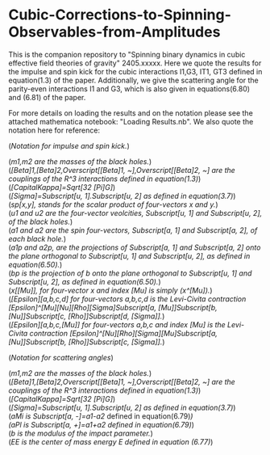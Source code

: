 # Cubic-Corrections-to-Spinning-Observables-from-Amplitudes
This is the companion repository to "Spinning binary dynamics in cubic effective field theories of gravity" 2405.xxxxx.
Here we quote the results for the impulse and spin kick for the cubic interactions I1,G3, IT1, GT3 defined in equation(1.3) of the paper.
Additionally, we give the scattering angle for the parity-even interactions I1 and G3, which is also given in equations(6.80) and (6.81) of the paper.

For more details on loading the results and on the notation please see the attached mathematica notebook: "Loading Results.nb". 
We also quote the notation here for reference:

(*Notation for impulse and spin kick.*)

(*m1,m2 are the masses of the black holes.*)\
(*\[Beta]1,\[Beta]2,Overscript[\[Beta]1, ~],Overscript[\[Beta]2, ~] are the couplings of the R^3 interactions defined in equation(1.3)*)\
(*\[CapitalKappa]=Sqrt[32 \[Pi]G]*)\
(*\[Sigma]=Subscript[u, 1].Subscript[u, 2] as defined in equation(3.7)*)\
(*sp[x,y], stands for the scalar product of four-vectors x and y.*)\
(*u1 and u2 are the four-vector veolcities, Subscript[u, 1] and Subscript[u, 2], of the black holes.*)\
(*a1 and a2 are the spin four-vectors, Subscript[a, 1] and Subscript[a, 2], of each black hole.*)\
(*a1p and a2p, are the projections of Subscript[a, 1] and Subscript[a, 2] onto the plane orthogonal to Subscript[u, 1] and Subscript[u, 2], as defined in equation(6.50).*)\
(*bp is the projection of b onto the plane orthogonal to Subscript[u, 1] and Subscript[u, 2], as defined in equation(6.50).*)\
(*x[\[Mu]], for four-vector x and index \[Mu] is simply (x^\[Mu]).*)\
(*\[Epsilon][a,b,c,d] for four-vectors a,b,c,d is the Levi-Civita contraction \[Epsilon]^\[Mu]\[Nu]\[Rho]\[Sigma]Subscript[a, \[Mu]]Subscript[b, \[Nu]]Subscript[c, \[Rho]]Subscript[d, \[Sigma]].*)\
(*\[Epsilon][a,b,c,\[Mu]] for four-vectors a,b,c and index \[Mu] is the Levi-Civita contraction \[Epsilon]^\[Nu]\[Rho]\[Sigma]\[Mu]Subscript[a, \[Nu]]Subscript[b, \[Rho]]Subscript[c, \[Sigma]].*)


(*Notation for scattering angles*)

(*m1,m2 are the masses of the black holes.*)\
(*\[Beta]1,\[Beta]2,Overscript[\[Beta]1, ~],Overscript[\[Beta]2, ~] are the couplings of the R^3 interactions defined in equation(1.3)*)
(*\[CapitalKappa]=Sqrt[32 \[Pi]G]*)\
(*\[Sigma]=Subscript[u, 1].Subscript[u, 2] as defined in equation(3.7)*)\
(*aMi is Subscript[a, -]=a1-a2* defined in equation(6.79)*)\
(*aPl is Subscript[a, +]=a1+a2* defined in equation(6.79)*)\
(*b is the modulus of the impact parameter.*)\
(*EE is the center of mass energy E defined in equation (6.77)*)


